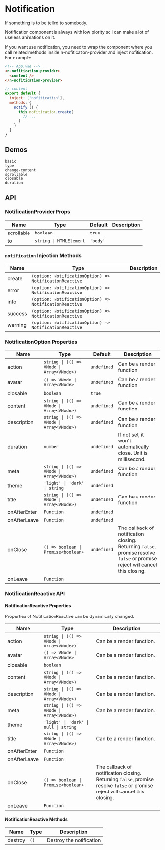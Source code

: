 # Notification
If something is to be telled to somebody.

Notification component is always with low piority so I can make a lot of useless animations on it.

<n-space vertical>
<n-alert title="Prerequisite" type="warning">
  If you want use notification, you need to wrap the component where you call related methods inside <n-text code>n-nofitication-provider</n-text> and inject <n-text code>nofitication</n-text>.
</n-alert>
For example:

```html
<!-- App.vue -->
<n-nofitication-provider>
  <content />
</n-nofitication-provider>
```

```js
// content
export default {
  inject: ['nofitication'],
  methods: {
    notify () {
      this.nofitication.create(
        // ...
      )
    }
  }
}
```
</n-space>

## Demos
```demo
basic
type
change-content
scrollable
closable
duration
```

## API
### NotificationProvider Props
|Name|Type|Default|Description|
|-|-|-|-|
|scrollable|`boolean`|`true`||
|to|`string \| HTMLElement`|`'body'`||

### `notification` Injection Methods
|Name|Type|Description|
|-|-|-|
|create|`(option: NotificationOption) => NotificationReactive`||
|error|`(option: NotificationOption) => NotificationReactive`||
|info|`(option: NotificationOption) => NotificationReactive`||
|success|`(option: NotificationOption) => NotificationReactive`||
|warning|`(option: NotificationOption) => NotificationReactive`||

### NotificationOption Properties
|Name|Type|Default|Description|
|-|-|-|-|
|action|`string \| (() => VNode \| Array<VNode>)`|`undefined`|Can be a render function.|
|avatar|`() => VNode \| Array<VNode>`|`undefined`|Can be a render function.|
|closable|`boolean`|`true`||
|content|`string \| (() => VNode \| Array<VNode>)`|`undefined`|Can be a render function.|
|description|`string \| (() => VNode \| Array<VNode>)`|`undefined`|Can be a render function.|
|duration|`number`|`undefined`|If not set, it won't automatically close. Unit is millisecond.|
|meta|`string \| (() => VNode \| Array<VNode>)`|`undefined`|Can be a render function.|
|theme|`'light' \| 'dark' \| string`|`undefined`||
|title|`string \| (() => VNode \| Array<VNode>)`|`undefined`|Can be a render function.|
|onAfterEnter|`Function`|`undefined`||
|onAfterLeave|`Function`|`undefined`||
|onClose|`() => boolean \| Promise<boolean>`|`undefined`|The callback of notification closing. Returning `false`, promise resolve `false` or promise reject will cancel this closing.|
|onLeave|`Function`|||

### NotificationReactive API
#### NotificationReactive Properties
Properties of NotificationReactive can be dynamically changed.

|Name|Type|Description|
|-|-|-|
|action|`string \| (() => VNode \| Array<VNode>)`|Can be a render function.|
|avatar|`() => VNode \| Array<VNode>`|Can be a render function.|
|closable|`boolean`||
|content|`string \| (() => VNode \| Array<VNode>)`|Can be a render function.|
|description|`string \| (() => VNode \| Array<VNode>)`|Can be a render function.|
|meta|`string \| (() => VNode \| Array<VNode>)`|Can be a render function.|
|theme|`'light' \| 'dark' \| null \| string`||
|title|`string \| (() => VNode \| Array<VNode>)`|Can be a render function.|
|onAfterEnter|`Function`||
|onAfterLeave|`Function`||
|onClose|`() => boolean \| Promise<boolean>`|The callback of notification closing. Returning `false`, promise resolve `false` or promise reject will cancel this closing.|
|onLeave|`Function`||

#### NotificationReactive Methods
|Name|Type|Description|
|-|-|-|
|destroy|`()`|Destroy the notification|

